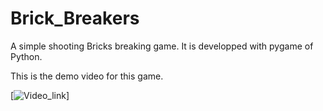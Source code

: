 # Brick_Breakers
 A simple shooting Bricks breaking game. It is developped with pygame of Python.
 
 This is the demo video for this game.
 
 [![Video_link](https://img.youtube.com/vi/Gy7AMB_dMXM&ab_channel=DWorld)]
